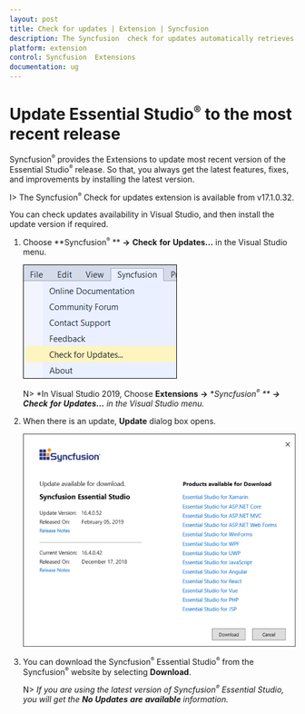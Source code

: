 ```yaml
---
layout: post
title: Check for updates | Extension | Syncfusion 
description: The Syncfusion  check for updates automatically retrieves the latest Essential Studio  and provide the download option.
platform: extension
control: Syncfusion  Extensions
documentation: ug
---
```


# Update Essential Studio<sup style="font-size:70%">&reg;</sup>  to the most recent release

Syncfusion<sup style="font-size:70%">&reg;</sup>  provides the Extensions to update most recent version of the Essential Studio<sup style="font-size:70%">&reg;</sup>  release. So that, you always get the latest features, fixes, and improvements by installing the latest version.

I> The Syncfusion<sup style="font-size:70%">&reg;</sup>  Check for updates extension is available from v17.1.0.32.

You can check updates availability in Visual Studio, and then install the update version if required.

1. Choose **Syncfusion<sup style="font-size:70%">&reg;</sup> ** **->** **Check** **for** **Updates…** in the Visual Studio menu.

   ![Check for updates menu](CheckForUpdates_Images/CheckForUpdatesMenu.png)

   N> *In Visual Studio 2019, Choose **Extensions** **->** **Syncfusion<sup style="font-size:70%">&reg;</sup> ** **->** **Check** **for** **Updates…** in the Visual Studio menu.*

2. When there is an update, **Update** dialog box opens.

   ![Update Available](CheckForUpdates_Images/UpdateAvailable1.png)

3. You can download the Syncfusion<sup style="font-size:70%">&reg;</sup>  Essential Studio<sup style="font-size:70%">&reg;</sup>  from the Syncfusion<sup style="font-size:70%">&reg;</sup>  website by selecting **Download**.

   N> *If you are using the latest version of Syncfusion<sup style="font-size:70%">&reg;</sup>  Essential Studio, you will get the **No** **Updates** **are** **available** information.*  

